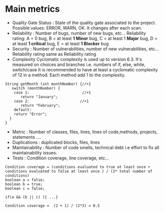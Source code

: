 # Main metrics

- <span class="concept">Quality Gate Status</span> : State of the quality gate associated to the project. Possible values: ERROR, WARN, OK. It changes after each scan. 
- <span class="concept">Reliability</span> : Number of bugs, number of new bugs, etc... Reliability rating: A = 0 bug, B = at least **1 Minor** bug,
   C = at least 1 **Major** bug, D = at least **1 critical** bug, E = at least **1 Blocker** bug
- <span class="concept">Security</span> : Number of vulnerabilities, number of new vulnerabilities, etc... Reliability rating same as Reliability rating
- <span class="concept">Complexity</span> Cyclomatic complexity is used up to version 6.3. 
It's measured on choices and branches i.e. numbers of if, else, while, switch/case
It is recommended to have at least a cyclomatic complexity of 12 in a method. Each method add 1 to the complexity.

```
String getMonth (int monthNumber) {//+1
   switch (monthNumber) {
    case 1:                        //+1
       return "January";
    case 2:                       //+1
       return "February";
    default:
    return "Error";
  }
}
``` 

- <span class="concept">Metric</span> : Number of classes, files, lines, lines of code,methods, projects, statements ....
- <span class="concept">Duplications</span> : duplicated blocks, files, lines
- <span class="concept">Maintainability</span> : Number of code smells, technical debt i.e effort to fix all maintainability issues.
- <span class="concept">Tests</span> : Condition coverage, line coverage, etc...

```
Condition coverage = (conditions evaluated to true at least once + conditions evaluated to false at least once ) / (2* total number of conditions)
boolean a = false;
boolean b = true;
boolean c = false;

if(a && (b || c) ){ ...}

Condition coverage =  (2 + 1) / (2*3) = 0.5 
``` 
